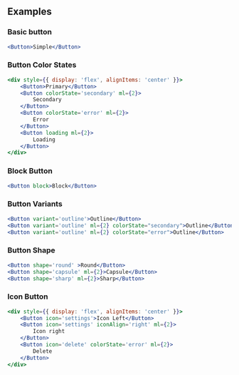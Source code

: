 ## Examples

### Basic button

```jsx
<Button>Simple</Button>
```

### Button Color States

```jsx
<div style={{ display: 'flex', alignItems: 'center' }}>
	<Button>Primary</Button>
	<Button colorState='secondary' ml={2}>
		Secondary
	</Button>
	<Button colorState='error' ml={2}>
		Error
	</Button>
	<Button loading ml={2}>
		Loading
	</Button>
</div>
```

### Block Button

```jsx
<Button block>Block</Button>
```

### Button Variants

```jsx
<Button variant='outline'>Outline</Button>
<Button variant='outline' ml={2} colorState="secondary">Outline</Button>
<Button variant='outline' ml={2} colorState="error">Outline</Button>
```

### Button Shape

```jsx
<Button shape='round' >Round</Button>
<Button shape='capsule' ml={2}>Capsule</Button>
<Button shape='sharp' ml={2}>Sharp</Button>
```

### Icon Button

```jsx
<div style={{ display: 'flex', alignItems: 'center' }}>
	<Button icon='settings'>Icon Left</Button>
	<Button icon='settings' iconAlign='right' ml={2}>
		Icon right
	</Button>
	<Button icon='delete' colorState='error' ml={2}>
		Delete
	</Button>
</div>
```
